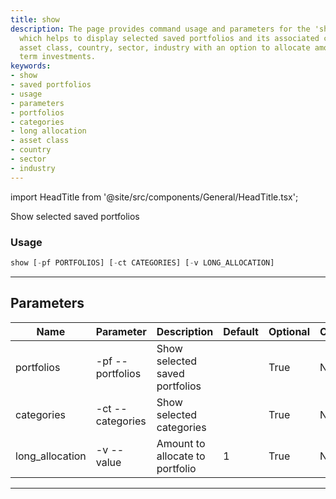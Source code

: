 ```yaml
---
title: show
description: The page provides command usage and parameters for the 'show' feature
  which helps to display selected saved portfolios and its associated categories like
  asset class, country, sector, industry with an option to allocate amount for long
  term investments.
keywords:
- show
- saved portfolios
- usage
- parameters
- portfolios
- categories
- long allocation
- asset class
- country
- sector
- industry
---
```


import HeadTitle from '@site/src/components/General/HeadTitle.tsx';

<HeadTitle title="portfolio /po/show - Reference | OpenBB Terminal Docs" />

Show selected saved portfolios

### Usage

```python wordwrap
show [-pf PORTFOLIOS] [-ct CATEGORIES] [-v LONG_ALLOCATION]
```

---

## Parameters

| Name | Parameter | Description | Default | Optional | Choices |
| ---- | --------- | ----------- | ------- | -------- | ------- |
| portfolios | -pf  --portfolios | Show selected saved portfolios |  | True | None |
| categories | -ct  --categories | Show selected categories |  | True | None |
| long_allocation | -v  --value | Amount to allocate to portfolio | 1 | True | None |

---

